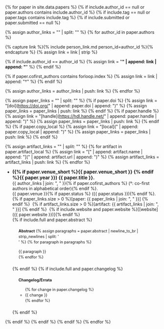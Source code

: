 <style>
p.abstract-paragraph {
  margin-bottom: 0rem;
  text-align: justify;
  text-justify: inter-word;
}
/* https://stackoverflow.com/questions/60980466/dont-indent-first-line-of-first-paragraph-using-css */
p.abstract-paragraph + p.abstract-paragraph {
  text-indent: 2em;
}
</style>

{% for paper in site.data.papers %}
{% if include.author_id == null or paper.authors contains include.author_id %}
{% if include.tag == null or paper.tags contains include.tag %}
{% if include.submitted or paper.submitted == null %}

<!-- Set authors -->
{% assign author_links = "" | split: "" %}
{% for author_id in paper.authors %}

  {% capture link %}{% include person_link.md person_id=author_id %}{% endcapture %}
  {% assign link = link | strip %}

  {% if include.author_id == author_id %}
    {% assign link = "**" | append: link | append: "**" %}
  {% endif %}

  {% if paper.cofirst_authors contains forloop.index %}
    {% assign link = link | append: "†" %}
  {% endif %}

  {% assign author_links = author_links | push: link %}
{% endfor %}

<!-- Set paper copies -->
{% assign paper_links = "" | split: "" %}
{% if paper.doi %}
  {% assign link = "[doi](https://doi.org/" | append: paper.doi | append: ")" %}
  {% assign paper_links = paper_links | push: link %}
{% endif %}
{% if paper.handle %}
  {% assign link = "[handle](https://hdl.handle.net/" | append: paper.handle | append: ")" %}
  {% assign paper_links = paper_links | push: link %}
{% endif %}
{% if paper.copy_local %}
  {% assign link = "[local](" | append: paper.copy_local | append: ")" %}
  {% assign paper_links = paper_links | push: link %}
{% endif %}

<!-- Set artifacts -->
{% assign artifact_links = "" | split: "" %}
{% for artifact in paper.artifact_local %}
  {% assign link = "[" | append: artifact.name | append: "](" | append: artifact.url | append: ")" %}
  {% assign artifact_links = artifact_links | push: link %}
{% endfor %}

- <span style="font-size: 110%; font-weight: bold;">({% if paper.venue_short %}{{ paper.venue_short }} {% endif %}{{ paper.year }})</span>
  <span style="font-size: 110%; font-weight: bold;">{{ paper.title }}.</span>
  <br />
  {{ author_links | join: ", " }}{% if paper.cofirst_authors %} (†: co-first authors in alphabetical order){% endif %}.
  <br />
  {{ paper.venue }}{% if paper.status %} ({{ paper.status }}){% endif %}.
  <br />
  {% if paper_links.size > 0 %}\[paper: {{ paper_links | join: ", " }}\] {% endif %} ​
  {% if artifact_links.size > 0 %}\[artifact: {{ artifact_links | join: ", " }}\] {% endif %} ​
  {% if include.website and paper.website %}\[[website]({{ paper.website }})\]{% endif %} ​
  <br />
  {% if include.full and paper.abstract %}
  <div style="margin: 20px; font-size: 0.9em; line-height: 1.44em;">
    <b>Abstract</b>
    {% assign paragraphs = paper.abstract | newline_to_br | strip_newlines | split: '<br />' %}
    {% for paragraph in paragraphs %}<p class="abstract-paragraph">{{ paragraph }}</p>{% endfor %}
  </div>
  {% endif %}
  {% if include.full and paper.changelog %}
  <div style="margin: 20px; font-size: 0.9em; line-height: 1.44em;">
    <b>Changelog/Errata</b>
    <ul>
    {% for change in paper.changelog %}
      <li> {{ change }} </li>
    {% endfor %}
    </ul>
  </div>
  {% endif %}
{% endif %}
{% endif %}
{% endif %}
{% endfor %}
